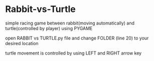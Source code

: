# Rabbit-vs-Turtle
simple racing game between rabbit(moving automatically) and turtle(controlled by player) using PYGAME

open RABBIT vs TURTLE.py file and change FOLDER (line 20) to your desired location

turtle movement is controlled by using LEFT and RIGHT arrow key
